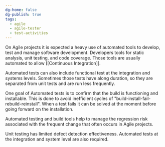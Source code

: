 ```yaml
---
dg-home: false
dg-publish: true
tags:
  - agile
  - agile-tester
  - test-activities
---
```

On Agile projects it is expected a heavy use of automated tools to develop, test and manage software development.
Developers tools for static analysis, unit testing, and code coverage. Those tools are usually automated to allow [[Continuous Integration]].

Automated tests can also include functional test at the integration and systems levels. Sometimes those tests have along duration, so they are separated from unit tests and are run less frequently.

One goal of Automated tests is to confirm that the build is functioning and installable. This is done to avoid inefficient cycles of "build-install-fail-rebuild-reinstall". When a test fails it can be solved at the moment before going forward on the installation.

Automated testing and build tools help to manage the regression risk associated with the frequent change that often occurs in Agile projects.

Unit testing has limited defect detection effectiveness. Automated tests at the integration and system level are also required.